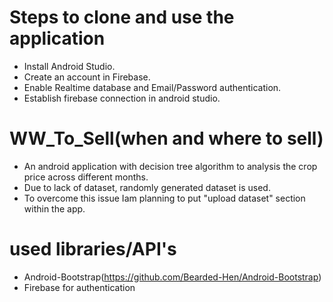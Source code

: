 # Steps to clone and use the application
 - Install Android Studio.
 - Create an account in Firebase.
 - Enable Realtime database and Email/Password authentication.
 - Establish firebase connection in android studio.
 
# WW_To_Sell(when and where to sell)
- An android application with decision tree algorithm to analysis the crop price across different months.
- Due to lack of dataset, randomly generated dataset is used.
- To overcome this issue Iam planning to put "upload dataset" section within the app.


# used libraries/API's

 - Android-Bootstrap(https://github.com/Bearded-Hen/Android-Bootstrap)
 - Firebase for authentication
